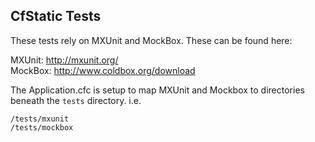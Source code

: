 CfStatic Tests
--------------

These tests rely on MXUnit and MockBox. These can be found here:

MXUnit: <http://mxunit.org/>  
MockBox: <http://www.coldbox.org/download>

The Application.cfc is setup to map MXUnit and Mockbox to directories beneath the `tests` directory. i.e.

    /tests/mxunit
    /tests/mockbox
